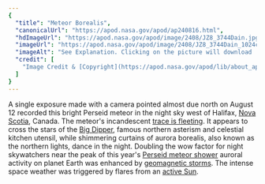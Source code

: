 ```yaml
---
{
  "title": "Meteor Borealis",
  "canonicalUrl": "https://apod.nasa.gov/apod/ap240816.html",
  "hdImageUrl": "https://apod.nasa.gov/apod/image/2408/JZ8_3744Dain.jpg",
  "imageUrl": "https://apod.nasa.gov/apod/image/2408/JZ8_3744Dain_1024c.jpg",
  "imageAlt": "See Explanation. Clicking on the picture will download  the highest resolution version available.",
  "credit": [
    "Image Credit & [Copyright](https://apod.nasa.gov/apod/lib/about_apod.html#srapply): [Jason Dain](mailto:%20firstname%20[dot]%20lastname%20[at]%20outlook)"
  ]
}
---
```


A single exposure made with a camera pointed almost due north on August 12 recorded this bright Perseid meteor in the night sky west of Halifax, [Nova Scotia](https://apod.nasa.gov/apod/ap220402.html), Canada. The meteor's incandescent [trace is fleeting](https://apod.nasa.gov/apod/ap181209.html). It appears to cross the stars of the [Big Dipper](https://apod.nasa.gov/apod/ap190815.html), famous northern asterism and celestial kitchen utensil, while shimmering curtains of aurora borealis, also known as the northern lights, dance in the night. Doubling the wow factor for night skywatchers near the peak of this year's [Perseid meteor shower](https://science.nasa.gov/solar-system/meteors-meteorites/perseids/) auroral activity on planet Earth was enhanced by [geomagnetic storms](https://earthobservatory.nasa.gov/images/152815/historic-geomagnetic-storm-dazzles). The intense space weather was triggered by flares from an [active Sun](https://apod.nasa.gov/apod/ap240615.html).
